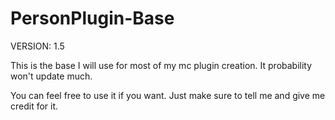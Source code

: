 # PersonPlugin-Base
VERSION: 1.5

This is the base I will use for most of my mc plugin creation. It probability won't update much.

You can feel free to use it if you want. Just make sure to tell me and give me credit for it.

